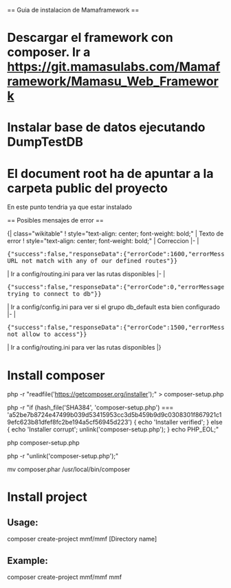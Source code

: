 == Guia de instalacion de Mamaframework ==

# Descargar el framework con composer. Ir a https://git.mamasulabs.com/Mamaframework/Mamasu_Web_Framework
# Instalar base de datos ejecutando DumpTestDB
# El document root ha de apuntar a la carpeta public del proyecto

En este punto tendria ya que estar instalado

== Posibles mensajes de error ==

{| class="wikitable"
! style="text-align: center; font-weight: bold;" | Texto de error
! style="text-align: center; font-weight: bold;" | Correccion
|-
| <pre>{"success":false,"responseData":{"errorCode":1600,"errorMessage":"The URL not match with any of our defined routes"}}</pre>
| Ir a config/routing.ini para ver las rutas disponibles
|-
| <pre>{"success":false,"responseData":{"errorCode":0,"errorMessage":"Error trying to connect to db"}}</pre>
| Ir a config/config.ini para ver si el grupo db_default esta bien configurado
|-
| <pre>{"success":false,"responseData":{"errorCode":1500,"errorMessage":"User not allow to access"}}</pre>
| Ir a config/routing.ini para ver las rutas disponibles
|}



Install composer
========

php -r "readfile('https://getcomposer.org/installer');" > composer-setup.php

php -r "if (hash_file('SHA384', 'composer-setup.php') === 'a52be7b8724e47499b039d53415953cc3d5b459b9d9c0308301f867921c19efc623b81dfef8fc2be194a5cf56945d223') { echo 'Installer verified'; } else { echo 'Installer corrupt'; unlink('composer-setup.php'); } echo PHP_EOL;"

php composer-setup.php

php -r "unlink('composer-setup.php');"

mv composer.phar /usr/local/bin/composer

Install project
=========

Usage:
-------
composer create-project  mmf/mmf [Directory name]


Example:
-------
composer create-project  mmf/mmf mmf